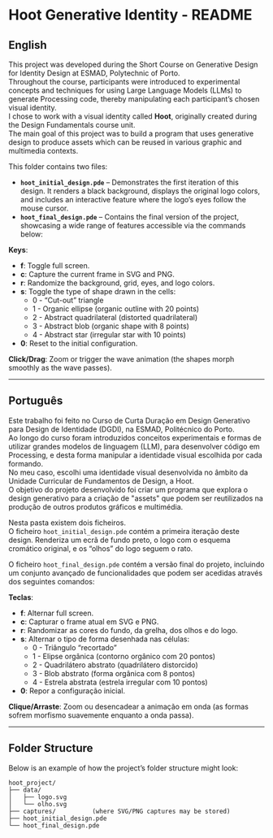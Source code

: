 # Hoot Generative Identity - README

## English

This project was developed during the Short Course on Generative Design for Identity Design at ESMAD, Polytechnic of Porto.  
Throughout the course, participants were introduced to experimental concepts and techniques for using Large Language Models (LLMs) to generate Processing code, thereby manipulating each participant’s chosen visual identity.  
I chose to work with a visual identity called **Hoot**, originally created during the Design Fundamentals course unit.  
The main goal of this project was to build a program that uses generative design to produce assets which can be reused in various graphic and multimedia contexts.

This folder contains two files:

- **`hoot_initial_design.pde`** – Demonstrates the first iteration of this design. It renders a black background, displays the original logo colors, and includes an interactive feature where the logo’s eyes follow the mouse cursor.  
- **`hoot_final_design.pde`** – Contains the final version of the project, showcasing a wide range of features accessible via the commands below:

**Keys**:  
- **f**: Toggle full screen.  
- **c**: Capture the current frame in SVG and PNG.  
- **r**: Randomize the background, grid, eyes, and logo colors.  
- **s**: Toggle the type of shape drawn in the cells:  
  - 0 - “Cut-out” triangle  
  - 1 - Organic ellipse (organic outline with 20 points)  
  - 2 - Abstract quadrilateral (distorted quadrilateral)  
  - 3 - Abstract blob (organic shape with 8 points)  
  - 4 - Abstract star (irregular star with 10 points)  
- **0**: Reset to the initial configuration.  

**Click/Drag**: Zoom or trigger the wave animation (the shapes morph smoothly as the wave passes).

---

## Português

Este trabalho foi feito no Curso de Curta Duração em Design Generativo para Design de Identidade (DGDI), na ESMAD, Politécnico do Porto.  
Ao longo do curso foram introduzidos conceitos experimentais e formas de utilizar grandes modelos de linguagem (LLM), para desenvolver código em Processing, e desta forma manipular a identidade visual escolhida por cada formando.  
No meu caso, escolhi uma identidade visual desenvolvida no âmbito da Unidade Curricular de Fundamentos de Design, a Hoot.  
O objetivo do projeto desenvolvido foi criar um programa que explora o design generativo para a criação de "assets" que podem ser reutilizados na produção de outros produtos gráficos e multimédia.

Nesta pasta existem dois ficheiros.  
O ficheiro `hoot_initial_design.pde` contém a primeira iteração deste design. Renderiza um ecrã de fundo preto, o logo com o esquema cromático original, e os “olhos” do logo seguem o rato.

O ficheiro `hoot_final_design.pde` contém a versão final do projeto, incluindo um conjunto avançado de funcionalidades que podem ser acedidas através dos seguintes comandos:

**Teclas**:  
- **f**: Alternar full screen.  
- **c**: Capturar o frame atual em SVG e PNG.  
- **r**: Randomizar as cores do fundo, da grelha, dos olhos e do logo.  
- **s**: Alternar o tipo de forma desenhada nas células:  
  - 0 - Triângulo “recortado”  
  - 1 - Elipse orgânica (contorno orgânico com 20 pontos)  
  - 2 - Quadrilátero abstrato (quadrilátero distorcido)  
  - 3 - Blob abstrato (forma orgânica com 8 pontos)  
  - 4 - Estrela abstrata (estrela irregular com 10 pontos)  
- **0**: Repor a configuração inicial.

**Clique/Arraste**: Zoom ou desencadear a animação em onda (as formas sofrem morfismo suavemente enquanto a onda passa).

---

## Folder Structure

Below is an example of how the project’s folder structure might look:

```plaintext
hoot_project/
├── data/
│   ├── logo.svg
│   └── olho.svg
├── captures/          (where SVG/PNG captures may be stored)
├── hoot_initial_design.pde
└── hoot_final_design.pde
